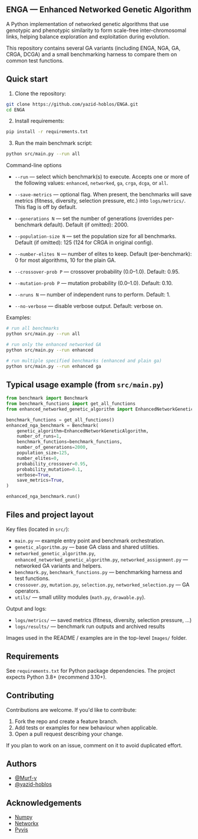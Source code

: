 
## ENGA — Enhanced Networked Genetic Algorithm

A Python implementation of networked genetic algorithms that use genotypic and phenotypic similarity to form scale-free inter-chromosomal links, helping balance exploration and exploitation during evolution.

This repository contains several GA variants (including ENGA, NGA, GA, CRGA, DCGA) and a small benchmarking harness to compare them on common test functions.

## Quick start

1. Clone the repository:

```bash
git clone https://github.com/yazid-hoblos/ENGA.git
cd ENGA
```

2. Install requirements:

```bash
pip install -r requirements.txt
```

3. Run the main benchmark script:

```bash
python src/main.py --run all
```

Command-line options

- `--run` — select which benchmark(s) to execute. Accepts one or more of the following values: `enhanced`, `networked`, `ga`, `crga`, `dcga`, or `all`.

- `--save-metrics` — optional flag. When present, the benchmarks will save metrics (fitness, diversity, selection pressure, etc.) into `logs/metrics/`. This flag is off by default.

- `--generations N` — set the number of generations (overrides per-benchmark default). Default (if omitted): 2000.
- `--population-size N` — set the population size for all benchmarks. Default (if omitted): 125 (124 for CRGA in original config).
- `--number-elites N` — number of elites to keep. Default (per-benchmark): 0 for most algorithms, 10 for the plain GA.
- `--crossover-prob P` — crossover probability (0.0–1.0). Default: 0.95.
- `--mutation-prob P` — mutation probability (0.0–1.0). Default: 0.10.
- `--nruns N` — number of independent runs to perform. Default: 1.
- `--no-verbose` — disable verbose output. Default: verbose on.

Examples:

```bash
# run all benchmarks
python src/main.py --run all

# run only the enhanced networked GA
python src/main.py --run enhanced

# run multiple specified benchmarks (enhanced and plain ga)
python src/main.py --run enhanced ga
```

## Typical usage example (from `src/main.py`)

```py
from benchmark import Benchmark
from benchmark_functions import get_all_functions
from enhanced_networked_genetic_algorithm import EnhancedNetworkGeneticAlgorithm

benchmark_functions = get_all_functions()
enhanced_nga_benchmark = Benchmark(
    genetic_algorithm=EnhancedNetworkGeneticAlgorithm,
    number_of_runs=1,
    benchmark_functions=benchmark_functions,
    number_of_generations=2000,
    population_size=125,
    number_elites=0,
    probability_crossover=0.95,
    probability_mutation=0.1,
    verbose=True,
    save_metrics=True,
)

enhanced_nga_benchmark.run()
```

## Files and project layout

Key files (located in `src/`):

- `main.py` — example entry point and benchmark orchestration.
- `genetic_algorithm.py` — base GA class and shared utilities.
- `networked_genetic_algorithm.py`, `enhanced_networked_genetic_algorithm.py`, `networked_assignment.py` — networked GA variants and helpers.
- `benchmark.py`, `benchmark_functions.py` — benchmarking harness and test functions.
- `crossover.py`, `mutation.py`, `selection.py`, `networked_selection.py` — GA operators.
- `utils/` — small utility modules (`math.py`, `drawable.py`).

Output and logs:

- `logs/metrics/` — saved metrics (fitness, diversity, selection pressure, ...)
- `logs/results/` — benchmark run outputs and archived results

Images used in the README / examples are in the top-level `Images/` folder.

## Requirements

See `requirements.txt` for Python package dependencies. The project expects Python 3.8+ (recommend 3.10+).

## Contributing

Contributions are welcome. If you'd like to contribute:

1. Fork the repo and create a feature branch.
2. Add tests or examples for new behaviour when applicable.
3. Open a pull request describing your change.

If you plan to work on an issue, comment on it to avoid duplicated effort.

## Authors

- [@Murf-y](https://github.com/Murf-y)
- [@yazid-hoblos](https://github.com/yazid-hoblos)

## Acknowledgements

- [Numpy](https://numpy.org/)
- [Networkx](https://networkx.org/)
- [Pyvis](https://github.com/WestHealth/pyvis)
